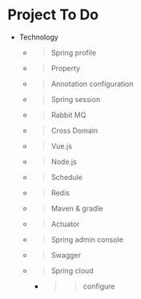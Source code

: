 # Project To Do

* Technology
	* > Spring profile
	* > Property
	* > Annotation configuration
	* > Spring session
	* > Rabbit MQ
	* > Cross Domain
	* > Vue.js
	* > Node.js
	* > Schedule
	* > Redis
	* > Maven & gradle
	* > Actuator
	* > Spring admin console
	* > Swagger
	* > Spring cloud
		* >> configure
